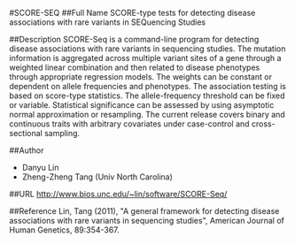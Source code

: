 #SCORE-SEQ
##Full Name
SCORE-type tests for detecting disease associations with rare variants in SEQuencing Studies

##Description
SCORE-Seq is a command-line program for detecting disease associations with rare variants in sequencing studies. The mutation information is aggregated across multiple variant sites of a gene through a weighted linear combination and then related to disease phenotypes through appropriate regression models. The weights can be constant or dependent on allele frequencies and phenotypes. The association testing is based on score-type statistics. The allele-frequency threshold can be fixed or variable. Statistical significance can be assessed by using asymptotic normal approximation or resampling. The current release covers binary and continuous traits with arbitrary covariates under case-control and cross-sectional sampling.

##Author
* Danyu Lin
* Zheng-Zheng Tang (Univ North Carolina)

##URL
http://www.bios.unc.edu/~lin/software/SCORE-Seq/

##Reference
Lin, Tang (2011), "A general framework for detecting disease associations with rare variants in sequencing studies", American Journal of Human Genetics, 89:354-367.

